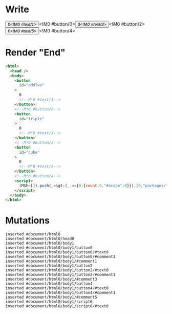 # Write
  <button id=addTwo>0<!M*0 #text/1></button><!M*0 #button/0><button id=triple>0<!M*0 #text/3></button><!M*0 #button/2><button id=cube>0<!M*0 #text/5></button><!M*0 #button/4><script>(M$h=[]).push(_=>(_.a={0:{count:0,"#scope":0}}),[0,"packages/translator-tags/src/__tests__/fixtures/reassignment-expression-counter/template.marko_0_count",])</script>


# Render "End"
```html
<html>
  <head />
  <body>
    <button
      id="addTwo"
    >
      0
      <!--M*0 #text/1-->
    </button>
    <!--M*0 #button/0-->
    <button
      id="triple"
    >
      0
      <!--M*0 #text/3-->
    </button>
    <!--M*0 #button/2-->
    <button
      id="cube"
    >
      0
      <!--M*0 #text/5-->
    </button>
    <!--M*0 #button/4-->
    <script>
      (M$h=[]).push(_=&gt;(_.a={0:{count:0,"#scope":0}}),[0,"packages/translator-tags/src/__tests__/fixtures/reassignment-expression-counter/template.marko_0_count",])
    </script>
  </body>
</html>
```

# Mutations
```
inserted #document/html0
inserted #document/html0/head0
inserted #document/html0/body1
inserted #document/html0/body1/button0
inserted #document/html0/body1/button0/#text0
inserted #document/html0/body1/button0/#comment1
inserted #document/html0/body1/#comment1
inserted #document/html0/body1/button2
inserted #document/html0/body1/button2/#text0
inserted #document/html0/body1/button2/#comment1
inserted #document/html0/body1/#comment3
inserted #document/html0/body1/button4
inserted #document/html0/body1/button4/#text0
inserted #document/html0/body1/button4/#comment1
inserted #document/html0/body1/#comment5
inserted #document/html0/body1/script6
inserted #document/html0/body1/script6/#text0
```